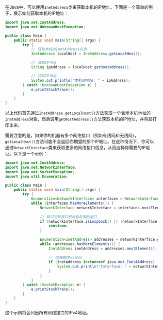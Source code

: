 在Java中，可以使用`InetAddress`类来获取本机的IP地址。下面是一个简单的例子，展示如何获取本机的IP地址：

```java
import java.net.InetAddress;
import java.net.UnknownHostException;

public class Main {
    public static void main(String[] args) {
        try {
            // 获取本机的InetAddress实例
            InetAddress localHost = InetAddress.getLocalHost();

            // 获取IP地址
            String ipAddress = localHost.getHostAddress();

            // 打印IP地址
            System.out.println("本机IP地址: " + ipAddress);
        } catch (UnknownHostException e) {
            e.printStackTrace();
        }
    }
}
```

以上代码首先通过`InetAddress.getLocalHost()`方法获取一个表示本机地址的`InetAddress`对象，然后调用`getHostAddress()`方法获取本机的IP地址，并将其打印出来。

需要注意的是，如果你的机器有多个网络接口（例如有线网和无线网），`getLocalHost()`方法可能不会返回你期望的那个IP地址。在这种情况下，你可以通过`NetworkInterface`类来获取更多的网络接口信息，从而选择你需要的IP地址。以下是一个示例：

```java
import java.net.InetAddress;
import java.net.NetworkInterface;
import java.net.SocketException;
import java.util.Enumeration;

public class Main {
    public static void main(String[] args) {
        try {
            Enumeration<NetworkInterface> interfaces = NetworkInterface.getNetworkInterfaces();
            while (interfaces.hasMoreElements()) {
                NetworkInterface networkInterface = interfaces.nextElement();
                
                // 跳过回环接口和没有启用的接口
                if (networkInterface.isLoopback() || !networkInterface.isUp()) {
                    continue;
                }
                
                Enumeration<InetAddress> addresses = networkInterface.getInetAddresses();
                while (addresses.hasMoreElements()) {
                    InetAddress inetAddress = addresses.nextElement();
                    
                    // 仅获取IPv4地址
                    if (inetAddress instanceof java.net.Inet4Address) {
                        System.out.println("Interface: " + networkInterface.getDisplayName() + " IP: " + inetAddress.getHostAddress());
                    }
                }
            }
        } catch (SocketException e) {
            e.printStackTrace();
        }
    }
}
```

这个示例将会列出所有网络接口的IPv4地址。